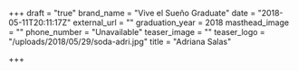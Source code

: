 +++
draft = "true"
brand_name = "Vive el Sueño Graduate"
date = "2018-05-11T20:11:17Z"
external_url = ""
graduation_year = 2018
masthead_image = ""
phone_number = "Unavailable"
teaser_image = ""
teaser_logo = "/uploads/2018/05/29/soda-adri.jpg"
title = "Adriana Salas"

+++
